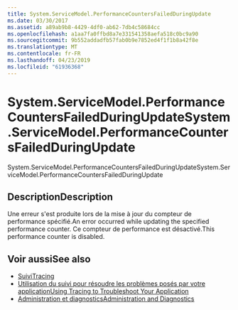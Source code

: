 ```yaml
---
title: System.ServiceModel.PerformanceCountersFailedDuringUpdate
ms.date: 03/30/2017
ms.assetid: a89ab9b8-4429-4df0-ab62-7db4c58684cc
ms.openlocfilehash: a1aa7fa0ffbd8a7e331541358aefa518c0bc9a90
ms.sourcegitcommit: 9b552addadfb57fab0b9e7852ed4f1f1b8a42f8e
ms.translationtype: MT
ms.contentlocale: fr-FR
ms.lasthandoff: 04/23/2019
ms.locfileid: "61936368"
---
```

# <a name="systemservicemodelperformancecountersfailedduringupdate"></a><span data-ttu-id="ff89e-102">System.ServiceModel.PerformanceCountersFailedDuringUpdate</span><span class="sxs-lookup"><span data-stu-id="ff89e-102">System.ServiceModel.PerformanceCountersFailedDuringUpdate</span></span>
<span data-ttu-id="ff89e-103">System.ServiceModel.PerformanceCountersFailedDuringUpdate</span><span class="sxs-lookup"><span data-stu-id="ff89e-103">System.ServiceModel.PerformanceCountersFailedDuringUpdate</span></span>  
  
## <a name="description"></a><span data-ttu-id="ff89e-104">Description</span><span class="sxs-lookup"><span data-stu-id="ff89e-104">Description</span></span>  
 <span data-ttu-id="ff89e-105">Une erreur s'est produite lors de la mise à jour du compteur de performance spécifié.</span><span class="sxs-lookup"><span data-stu-id="ff89e-105">An error occurred while updating the specified performance counter.</span></span> <span data-ttu-id="ff89e-106">Ce compteur de performance est désactivé.</span><span class="sxs-lookup"><span data-stu-id="ff89e-106">This performance counter is disabled.</span></span>  
  
## <a name="see-also"></a><span data-ttu-id="ff89e-107">Voir aussi</span><span class="sxs-lookup"><span data-stu-id="ff89e-107">See also</span></span>

- [<span data-ttu-id="ff89e-108">Suivi</span><span class="sxs-lookup"><span data-stu-id="ff89e-108">Tracing</span></span>](../../../../../docs/framework/wcf/diagnostics/tracing/index.md)
- [<span data-ttu-id="ff89e-109">Utilisation du suivi pour résoudre les problèmes posés par votre application</span><span class="sxs-lookup"><span data-stu-id="ff89e-109">Using Tracing to Troubleshoot Your Application</span></span>](../../../../../docs/framework/wcf/diagnostics/tracing/using-tracing-to-troubleshoot-your-application.md)
- [<span data-ttu-id="ff89e-110">Administration et diagnostics</span><span class="sxs-lookup"><span data-stu-id="ff89e-110">Administration and Diagnostics</span></span>](../../../../../docs/framework/wcf/diagnostics/index.md)
